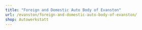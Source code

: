 ```yaml
---
title: "Foreign and Domestic Auto Body of Evanston"
url: /evanston/foreign-and-domestic-auto-body-of-evanston/
shop: Autowerkstatt
---
```

